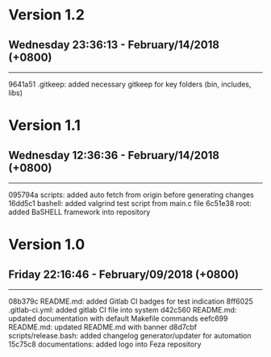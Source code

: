 # Version 1.2
## Wednesday 23:36:13 - February/14/2018 (+0800)
-------------------------------------------------------------------------------
9641a51 .gitkeep: added necessary gitkeep for key folders (bin, includes, libs)

# Version 1.1
## Wednesday 12:36:36 - February/14/2018 (+0800)
-------------------------------------------------------------------------------
095794a scripts: added auto fetch from origin before generating changes
16dd5c1 bashell: added valgrind test script from main.c file
6c51e38 root: added BaSHELL framework into repository

# Version 1.0
## Friday 22:16:46 - February/09/2018 (+0800)
-------------------------------------------------------------------------------
08b379c README.md: added Gitlab CI badges for test indication
8ff6025 .gitlab-ci.yml: added gitlab CI file into system
d42c560 README.md: updated documentation with default Makefile commands
eefc699 README.md: updated README.md with banner
d8d7cbf scripts/release.bash: added changelog generator/updater for automation
15c75c8 documentations: added logo into Feza repository
